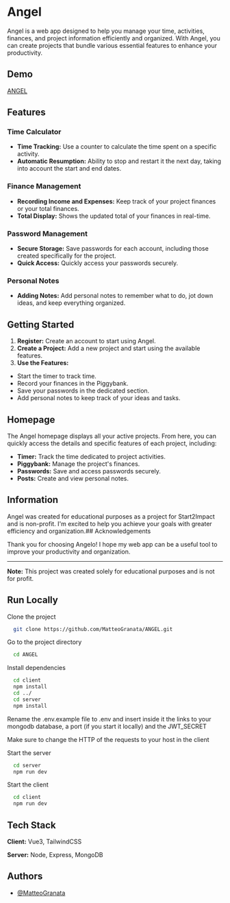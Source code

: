 # Angel

Angel is a web app designed to help you manage your time, activities, finances, and project information efficiently and organized. With Angel, you can create projects that bundle various essential features to enhance your productivity.






## Demo

[ANGEL](https://angeltask.netlify.app/)


## Features

### Time Calculator
- **Time Tracking:** Use a counter to calculate the time spent on a specific activity.
- **Automatic Resumption:** Ability to stop and restart it the next day, taking into account the start and end dates.
  

### Finance Management
- **Recording Income and Expenses:** Keep track of your project finances or your total finances.
- **Total Display:** Shows the updated total of your finances in real-time.

### Password Management
- **Secure Storage:** Save passwords for each account, including those created specifically for the project.
- **Quick Access:** Quickly access your passwords securely.

### Personal Notes
- **Adding Notes:** Add personal notes to remember what to do, jot down ideas, and keep everything organized.
## Getting Started

1. **Register:** Create an account to start using Angel.
2. **Create a Project:** Add a new project and start using the available features.
3. **Use the Features:**
 - Start the timer to track time.
 - Record your finances in the Piggybank.
 - Save your passwords in the dedicated section.
 - Add personal notes to keep track of your ideas and tasks.

## Homepage

The Angel homepage displays all your active projects. From here, you can quickly access the details and specific features of each project, including:

- **Timer:** Track the time dedicated to project activities.
- **Piggybank:** Manage the project's finances.
- **Passwords:** Save and access passwords securely.
- **Posts:** Create and view personal notes.

## Information

Angel was created for educational purposes as a project for Start2Impact and is non-profit. I'm excited to help you achieve your goals with greater efficiency and organization.## Acknowledgements

Thank you for choosing Angelo! I hope my web app can be a useful tool to improve your productivity and organization.

---

**Note:** This project was created solely for educational purposes and is not for profit.

## Run Locally

Clone the project

```bash
  git clone https://github.com/MatteoGranata/ANGEL.git
```

Go to the project directory

```bash
  cd ANGEL
```

Install dependencies

```bash
  cd client
  npm install
  cd ../
  cd server
  npm install
```

Rename the .env.example file to .env and insert inside it the links to your mongodb database, a port (if you start it locally) and the JWT_SECRET

Make sure to change the HTTP of the requests to your host in the client

Start the server 

```bash
  cd server
  npm run dev
```

Start the client

```bash
  cd client
  npm run dev
```


## Tech Stack

**Client:** Vue3, TailwindCSS

**Server:** Node, Express, MongoDB


## Authors

- [@MatteoGranata](https://www.github.com/MatteoGranata)

